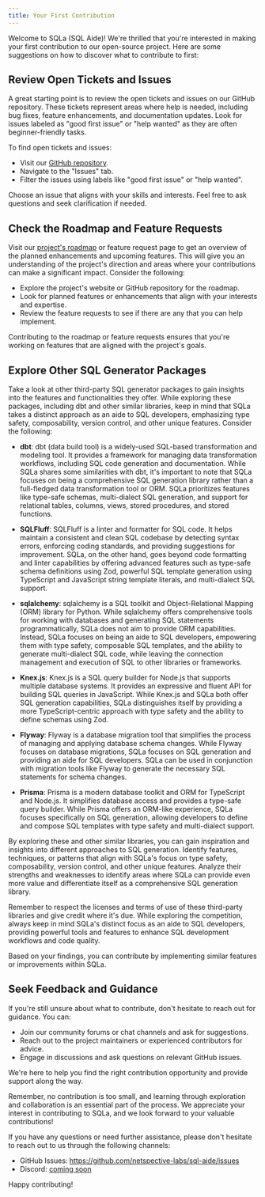 ```yaml
---
title: Your First Contribution
---
```


<!-- # Your First Contribution -->

Welcome to SQLa (SQL Aide)! We're thrilled that you're interested in making your
first contribution to our open-source project. Here are some suggestions on how
to discover what to contribute to first:

## Review Open Tickets and Issues

A great starting point is to review the open tickets and issues on our GitHub
repository. These tickets represent areas where help is needed, including bug
fixes, feature enhancements, and documentation updates. Look for issues labeled
as "good first issue" or "help wanted" as they are often beginner-friendly
tasks.

To find open tickets and issues:

- Visit our
  [GitHub repository](https://github.com/netspective-labs/sql-aide/issues).
- Navigate to the "Issues" tab.
- Filter the issues using labels like "good first issue" or "help wanted".

Choose an issue that aligns with your skills and interests. Feel free to ask
questions and seek clarification if needed.

## Check the Roadmap and Feature Requests

Visit our [project's roadmap](../roadmap/) or feature request page to get an
overview of the planned enhancements and upcoming features. This will give you
an understanding of the project's direction and areas where your contributions
can make a significant impact. Consider the following:

- Explore the project's website or GitHub repository for the roadmap.
- Look for planned features or enhancements that align with your interests and
  expertise.
- Review the feature requests to see if there are any that you can help
  implement.

Contributing to the roadmap or feature requests ensures that you're working on
features that are aligned with the project's goals.

## Explore Other SQL Generator Packages

Take a look at other third-party SQL generator packages to gain insights into
the features and functionalities they offer. While exploring these packages,
including dbt and other similar libraries, keep in mind that SQLa takes a
distinct approach as an aide to SQL developers, emphasizing type safety,
composability, version control, and other unique features. Consider the
following:

- **dbt**: dbt (data build tool) is a widely-used SQL-based transformation and
  modeling tool. It provides a framework for managing data transformation
  workflows, including SQL code generation and documentation. While SQLa shares
  some similarities with dbt, it's important to note that SQLa focuses on being
  a comprehensive SQL generation library rather than a full-fledged data
  transformation tool or ORM. SQLa prioritizes features like type-safe schemas,
  multi-dialect SQL generation, and support for relational tables, columns,
  views, stored procedures, and stored functions.

- **SQLFluff**: SQLFluff is a linter and formatter for SQL code. It helps
  maintain a consistent and clean SQL codebase by detecting syntax errors,
  enforcing coding standards, and providing suggestions for improvement. SQLa,
  on the other hand, goes beyond code formatting and linter capabilities by
  offering advanced features such as type-safe schema definitions using Zod,
  powerful SQL template generation using TypeScript and JavaScript string
  template literals, and multi-dialect SQL support.

- **sqlalchemy**: sqlalchemy is a SQL toolkit and Object-Relational Mapping
  (ORM) library for Python. While sqlalchemy offers comprehensive tools for
  working with databases and generating SQL statements programmatically, SQLa
  does not aim to provide ORM capabilities. Instead, SQLa focuses on being an
  aide to SQL developers, empowering them with type safety, composable SQL
  templates, and the ability to generate multi-dialect SQL code, while leaving
  the connection management and execution of SQL to other libraries or
  frameworks.

- **Knex.js**: Knex.js is a SQL query builder for Node.js that supports multiple
  database systems. It provides an expressive and fluent API for building SQL
  queries in JavaScript. While Knex.js and SQLa both offer SQL generation
  capabilities, SQLa distinguishes itself by providing a more TypeScript-centric
  approach with type safety and the ability to define schemas using Zod.

- **Flyway**: Flyway is a database migration tool that simplifies the process of
  managing and applying database schema changes. While Flyway focuses on
  database migrations, SQLa focuses on SQL generation and providing an aide for
  SQL developers. SQLa can be used in conjunction with migration tools like
  Flyway to generate the necessary SQL statements for schema changes.

- **Prisma**: Prisma is a modern database toolkit and ORM for TypeScript and
  Node.js. It simplifies database access and provides a type-safe query builder.
  While Prisma offers an ORM-like experience, SQLa focuses specifically on SQL
  generation, allowing developers to define and compose SQL templates with type
  safety and multi-dialect support.

By exploring these and other similar libraries, you can gain inspiration and
insights into different approaches to SQL generation. Identify features,
techniques, or patterns that align with SQLa's focus on type safety,
composability, version control, and other unique features. Analyze their
strengths and weaknesses to identify areas where SQLa can provide even more
value and differentiate itself as a comprehensive SQL generation library.

Remember to respect the licenses and terms of use of these third-party libraries
and give credit where it's due. While exploring the competition, always keep in
mind SQLa's distinct focus as an aide to SQL developers, providing powerful
tools and features to enhance SQL development workflows and code quality.

Based on your findings, you can contribute by implementing similar features or
improvements within SQLa.

## Seek Feedback and Guidance

If you're still unsure about what to contribute, don't hesitate to reach out for
guidance. You can:

- Join our community forums or chat channels and ask for suggestions.
- Reach out to the project maintainers or experienced contributors for advice.
- Engage in discussions and ask questions on relevant GitHub issues.

We're here to help you find the right contribution opportunity and provide
support along the way.

Remember, no contribution is too small, and learning through exploration and
collaboration is an essential part of the process. We appreciate your interest
in contributing to SQLa, and we look forward to your valuable contributions!

If you have any questions or need further assistance, please don't hesitate to
reach out to us through the following channels:

- GitHub Issues: https://github.com/netspective-labs/sql-aide/issues
- Discord: [coming soon](link-to-chat)

Happy contributing!
